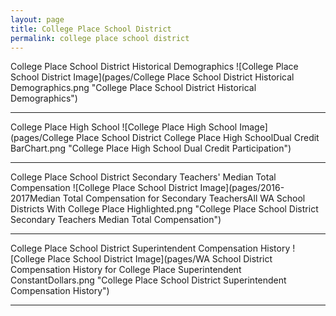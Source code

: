 ```yaml
---
layout: page
title: College Place School District
permalink: college place school district
---
```



College Place School District Historical Demographics
![College Place School District Image](pages/College Place School District Historical Demographics.png "College Place School District Historical Demographics")

___

College Place High School
![College Place High School Image](pages/College Place School District College Place High SchoolDual Credit BarChart.png "College Place High School Dual Credit Participation")

___

College Place School District Secondary Teachers' Median Total Compensation
![College Place School District Image](pages/2016-2017Median Total Compensation for Secondary TeachersAll WA School Districts With College Place Highlighted.png "College Place School District Secondary Teachers Median Total Compensation")

___

College Place School District Superintendent Compensation History
![College Place School District Image](pages/WA School District Compensation History for College Place Superintendent ConstantDollars.png "College Place School District Superintendent Compensation History")

___

